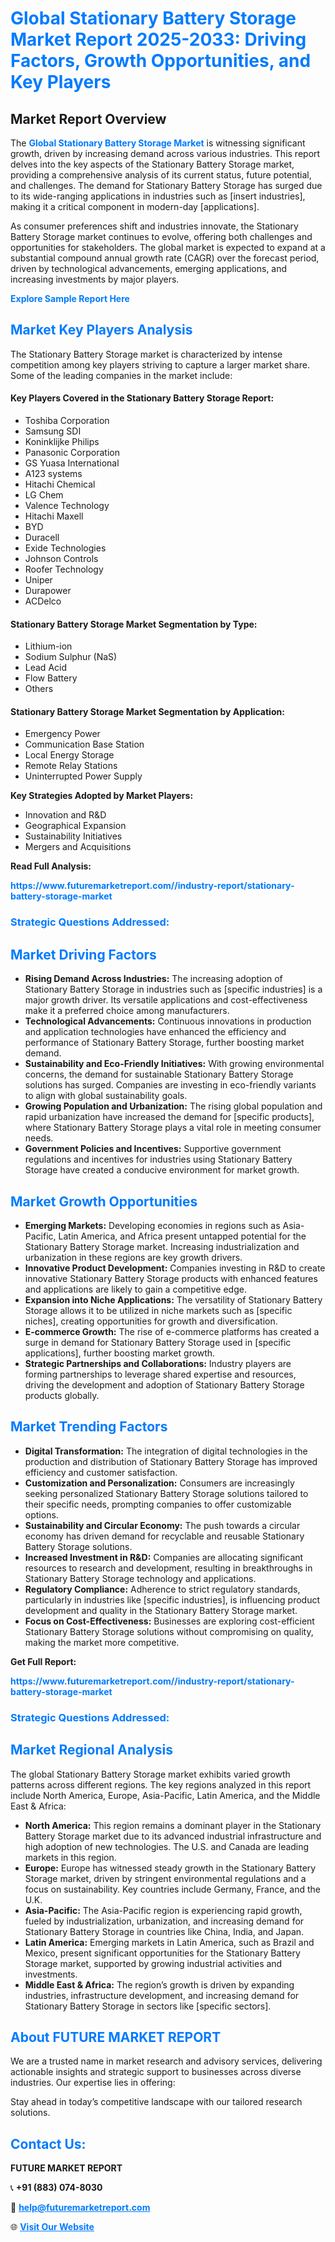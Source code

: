 <h1 style="color: #007BFF;">Global Stationary Battery Storage Market Report 2025-2033: Driving Factors, Growth Opportunities, and Key Players</h1>

<section id="overview">
<h2>Market Report Overview</h2>
<p>The <a href="https://www.futuremarketreport.com//industry-report/stationary-battery-storage-market" style="color: #007BFF; text-decoration: none;"><strong>Global Stationary Battery Storage Market</strong></a> is witnessing significant growth, driven by increasing demand across various industries. This report delves into the key aspects of the Stationary Battery Storage market, providing a comprehensive analysis of its current status, future potential, and challenges. The demand for Stationary Battery Storage has surged due to its wide-ranging applications in industries such as [insert industries], making it a critical component in modern-day [applications].</p>
<p>As consumer preferences shift and industries innovate, the Stationary Battery Storage market continues to evolve, offering both challenges and opportunities for stakeholders. The global market is expected to expand at a substantial compound annual growth rate (CAGR) over the forecast period, driven by technological advancements, emerging applications, and increasing investments by major players.</p>
</section>

<section id="overview">
<p><a href="https://www.futuremarketreport.com//request-sample/reportId=46390" style="color: #007BFF; text-decoration: none;"><strong>Explore Sample Report Here</strong></a></p>
</section>

<section id="key-players">
<h2 style="color: #007BFF;">Market Key Players Analysis</h2>
<p>The Stationary Battery Storage market is characterized by intense competition among key players striving to capture a larger market share. Some of the leading companies in the market include:</p>
<h4>Key Players Covered in the Stationary Battery Storage Report:</h4>
<ul><li>Toshiba Corporation</li><li>Samsung SDI</li><li>Koninklijke Philips</li><li>Panasonic Corporation</li><li>GS Yuasa International</li><li>A123 systems</li><li>Hitachi Chemical</li><li>LG Chem</li><li>Valence Technology</li><li>Hitachi Maxell</li><li>BYD</li><li>Duracell</li><li>Exide Technologies</li><li>Johnson Controls</li><li>Roofer Technology</li><li>Uniper</li><li>Durapower</li><li>ACDelco</li></ul>
<h4>Stationary Battery Storage Market Segmentation by Type:</h4>
<ul><li>Lithium-ion</li><li>Sodium Sulphur (NaS)</li><li>Lead Acid</li><li>Flow Battery</li><li>Others</li></ul>

<h4>Stationary Battery Storage Market Segmentation by Application:</h4>
<ul><li>Emergency Power</li><li>Communication Base Station</li><li>Local Energy Storage</li><li>Remote Relay Stations</li><li>Uninterrupted Power Supply</li></ul>
<p><strong>Key Strategies Adopted by Market Players:</strong></p>
<ul>
<li>Innovation and R&D</li>
<li>Geographical Expansion</li>
<li>Sustainability Initiatives</li>
<li>Mergers and Acquisitions</li>
</ul>
</section>

<section>
<p><strong>Read Full Analysis: </strong></p><a href="https://www.futuremarketreport.com//industry-report/stationary-battery-storage-market" style="color: #007BFF; text-decoration: none;"><strong>https://www.futuremarketreport.com//industry-report/stationary-battery-storage-market</strong></a>
<h3 style="color: #007BFF;">Strategic Questions Addressed:</h3>
</section>

<section id="driving-factors">
<h2 style="color: #007BFF;">Market Driving Factors</h2>
<ul>
<li><strong>Rising Demand Across Industries:</strong> The increasing adoption of Stationary Battery Storage in industries such as [specific industries] is a major growth driver. Its versatile applications and cost-effectiveness make it a preferred choice among manufacturers.</li>
<li><strong>Technological Advancements:</strong> Continuous innovations in production and application technologies have enhanced the efficiency and performance of Stationary Battery Storage, further boosting market demand.</li>
<li><strong>Sustainability and Eco-Friendly Initiatives:</strong> With growing environmental concerns, the demand for sustainable Stationary Battery Storage solutions has surged. Companies are investing in eco-friendly variants to align with global sustainability goals.</li>
<li><strong>Growing Population and Urbanization:</strong> The rising global population and rapid urbanization have increased the demand for [specific products], where Stationary Battery Storage plays a vital role in meeting consumer needs.</li>
<li><strong>Government Policies and Incentives:</strong> Supportive government regulations and incentives for industries using Stationary Battery Storage have created a conducive environment for market growth.</li>
</ul>
</section>

<section id="growth-opportunities">
<h2 style="color: #007BFF;">Market Growth Opportunities</h2>
<ul>
<li><strong>Emerging Markets:</strong> Developing economies in regions such as Asia-Pacific, Latin America, and Africa present untapped potential for the Stationary Battery Storage market. Increasing industrialization and urbanization in these regions are key growth drivers.</li>
<li><strong>Innovative Product Development:</strong> Companies investing in R&D to create innovative Stationary Battery Storage products with enhanced features and applications are likely to gain a competitive edge.</li>
<li><strong>Expansion into Niche Applications:</strong> The versatility of Stationary Battery Storage allows it to be utilized in niche markets such as [specific niches], creating opportunities for growth and diversification.</li>
<li><strong>E-commerce Growth:</strong> The rise of e-commerce platforms has created a surge in demand for Stationary Battery Storage used in [specific applications], further boosting market growth.</li>
<li><strong>Strategic Partnerships and Collaborations:</strong> Industry players are forming partnerships to leverage shared expertise and resources, driving the development and adoption of Stationary Battery Storage products globally.</li>
</ul>
</section>

<section id="trending-factors">
<h2 style="color: #007BFF;">Market Trending Factors</h2>
<ul>
<li><strong>Digital Transformation:</strong> The integration of digital technologies in the production and distribution of Stationary Battery Storage has improved efficiency and customer satisfaction.</li>
<li><strong>Customization and Personalization:</strong> Consumers are increasingly seeking personalized Stationary Battery Storage solutions tailored to their specific needs, prompting companies to offer customizable options.</li>
<li><strong>Sustainability and Circular Economy:</strong> The push towards a circular economy has driven demand for recyclable and reusable Stationary Battery Storage solutions.</li>
<li><strong>Increased Investment in R&D:</strong> Companies are allocating significant resources to research and development, resulting in breakthroughs in Stationary Battery Storage technology and applications.</li>
<li><strong>Regulatory Compliance:</strong> Adherence to strict regulatory standards, particularly in industries like [specific industries], is influencing product development and quality in the Stationary Battery Storage market.</li>
<li><strong>Focus on Cost-Effectiveness:</strong> Businesses are exploring cost-efficient Stationary Battery Storage solutions without compromising on quality, making the market more competitive.</li>
</ul>
</section>

<section>
<p><strong>Get Full Report: </strong></p><a href="https://www.futuremarketreport.com//industry-report/stationary-battery-storage-market" style="color: #007BFF; text-decoration: none;"><strong>https://www.futuremarketreport.com//industry-report/stationary-battery-storage-market</strong></a>
<h3 style="color: #007BFF;">Strategic Questions Addressed:</h3>
</section>


<section id="regional-analysis">
<h2 style="color: #007BFF;">Market Regional Analysis</h2>
<p>The global Stationary Battery Storage market exhibits varied growth patterns across different regions. The key regions analyzed in this report include North America, Europe, Asia-Pacific, Latin America, and the Middle East & Africa:</p>
<ul>
<li><strong>North America:</strong> This region remains a dominant player in the Stationary Battery Storage market due to its advanced industrial infrastructure and high adoption of new technologies. The U.S. and Canada are leading markets in this region.</li>
<li><strong>Europe:</strong> Europe has witnessed steady growth in the Stationary Battery Storage market, driven by stringent environmental regulations and a focus on sustainability. Key countries include Germany, France, and the U.K.</li>
<li><strong>Asia-Pacific:</strong> The Asia-Pacific region is experiencing rapid growth, fueled by industrialization, urbanization, and increasing demand for Stationary Battery Storage in countries like China, India, and Japan.</li>
<li><strong>Latin America:</strong> Emerging markets in Latin America, such as Brazil and Mexico, present significant opportunities for the Stationary Battery Storage market, supported by growing industrial activities and investments.</li>
<li><strong>Middle East & Africa:</strong> The region’s growth is driven by expanding industries, infrastructure development, and increasing demand for Stationary Battery Storage in sectors like [specific sectors].</li>
</ul>
</section>

<footer>
<h2 style="color: #007BFF;">About FUTURE MARKET REPORT</h2>
<p>We are a trusted name in market research and advisory services, delivering actionable insights and strategic support to businesses across diverse industries. Our expertise lies in offering:</p>

<p>Stay ahead in today’s competitive landscape with our tailored research solutions.</p>

<h2 style="color: #007BFF;">Contact Us:</h2>
<p><strong>FUTURE MARKET REPORT</strong></p>
<p>📞 <strong>+91 (883) 074-8030</strong></p>
<p>📧 <strong><a href="mailto:help@futuremarketreport.com" style="color: #007BFF;">help@futuremarketreport.com</a></strong></p>
<p>🌐 <strong><a href="https://www.futuremarketreport.com/" style="color: #007BFF;">Visit Our Website</a></strong></p>
</footer>